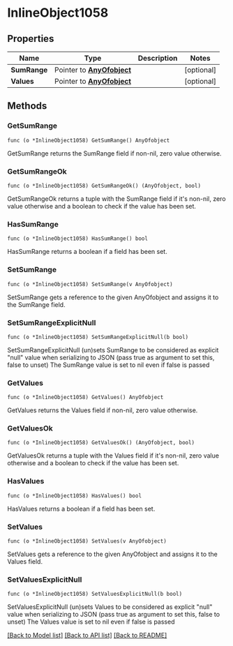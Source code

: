 # InlineObject1058

## Properties

Name | Type | Description | Notes
------------ | ------------- | ------------- | -------------
**SumRange** | Pointer to [**AnyOfobject**](anyOf&lt;object&gt;.md) |  | [optional] 
**Values** | Pointer to [**AnyOfobject**](anyOf&lt;object&gt;.md) |  | [optional] 

## Methods

### GetSumRange

`func (o *InlineObject1058) GetSumRange() AnyOfobject`

GetSumRange returns the SumRange field if non-nil, zero value otherwise.

### GetSumRangeOk

`func (o *InlineObject1058) GetSumRangeOk() (AnyOfobject, bool)`

GetSumRangeOk returns a tuple with the SumRange field if it's non-nil, zero value otherwise
and a boolean to check if the value has been set.

### HasSumRange

`func (o *InlineObject1058) HasSumRange() bool`

HasSumRange returns a boolean if a field has been set.

### SetSumRange

`func (o *InlineObject1058) SetSumRange(v AnyOfobject)`

SetSumRange gets a reference to the given AnyOfobject and assigns it to the SumRange field.

### SetSumRangeExplicitNull

`func (o *InlineObject1058) SetSumRangeExplicitNull(b bool)`

SetSumRangeExplicitNull (un)sets SumRange to be considered as explicit "null" value
when serializing to JSON (pass true as argument to set this, false to unset)
The SumRange value is set to nil even if false is passed
### GetValues

`func (o *InlineObject1058) GetValues() AnyOfobject`

GetValues returns the Values field if non-nil, zero value otherwise.

### GetValuesOk

`func (o *InlineObject1058) GetValuesOk() (AnyOfobject, bool)`

GetValuesOk returns a tuple with the Values field if it's non-nil, zero value otherwise
and a boolean to check if the value has been set.

### HasValues

`func (o *InlineObject1058) HasValues() bool`

HasValues returns a boolean if a field has been set.

### SetValues

`func (o *InlineObject1058) SetValues(v AnyOfobject)`

SetValues gets a reference to the given AnyOfobject and assigns it to the Values field.

### SetValuesExplicitNull

`func (o *InlineObject1058) SetValuesExplicitNull(b bool)`

SetValuesExplicitNull (un)sets Values to be considered as explicit "null" value
when serializing to JSON (pass true as argument to set this, false to unset)
The Values value is set to nil even if false is passed

[[Back to Model list]](../README.md#documentation-for-models) [[Back to API list]](../README.md#documentation-for-api-endpoints) [[Back to README]](../README.md)


